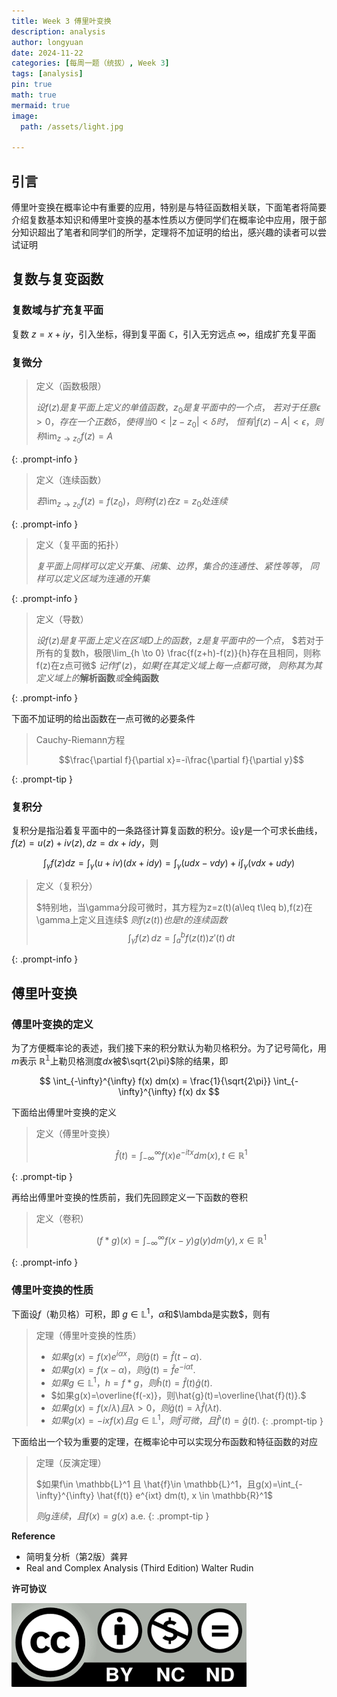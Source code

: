 ```yaml
---
title: Week 3 傅里叶变换
description: analysis
author: longyuan
date: 2024-11-22
categories: [每周一题（统拔）, Week 3]
tags: [analysis]
pin: true
math: true
mermaid: true
image:
  path: /assets/light.jpg

---
```


## 引言
傅里叶变换在概率论中有重要的应用，特别是与特征函数相关联，下面笔者将简要介绍复数基本知识和傅里叶变换的基本性质以方便同学们在概率论中应用，限于部分知识超出了笔者和同学们的所学，定理将不加证明的给出，感兴趣的读者可以尝试证明

## 复数与复变函数
### 复数域与扩充复平面
复数 $z=x+iy$，引入坐标，得到复平面 $\mathbb{C}$，引入无穷远点 $\infty$，组成扩充复平面
### 复微分

> 定义（函数极限）
> 
> $设f(z)是复平面上定义的单值函数，z_0是复平面中的一个点$，
> $若对于任意\epsilon > 0 ，存在一个正数\delta，使得当 0 < |z - z_0| < \delta 时$，
> $恒有|f(z) - A| < \epsilon，则称\lim_{z \to z_0} f(z) = A$
> 
{: .prompt-info }


> 定义（连续函数）
> 
> $若\lim_{z \to z_0} f(z) = f(z_0)，则称f(z)在z=z_0处连续$
>  
{: .prompt-info }

> 定义（复平面的拓扑）
> 
> $复平面上同样可以定义开集、闭集、边界，集合的连通性、紧性等等$，
> $同样可以定义区域为连通的开集$
>
{: .prompt-info }

> 定义（导数）
> 
> $设f(z)是复平面上定义在区域D上的函数，z是复平面中的一个点$，
> $若对于所有的复数h，极限\lim_{h \to 0} \frac{f(z+h)-f(z)}{h}存在且相同，则称f(z)在z点可微$
> $记作f'(z)，如果f在其定义域上每一点都可微$，
> $则称其为其定义域上的\textbf{解析函数}或\textbf{全纯函数}$
> 
{: .prompt-info }

下面不加证明的给出函数在一点可微的必要条件

> Cauchy-Riemann方程
> 
> $$\frac{\partial f}{\partial x}=-i\frac{\partial f}{\partial y}$$
> 
{: .prompt-tip }

### 复积分

复积分是指沿着复平面中的一条路径计算复函数的积分。设$\gamma$是一个可求长曲线，
$f(z)=u(z)+iv(z),dz=dx+idy$，则

$$
\int_{\gamma} f(z) dz = \int_{\gamma}(u+iv)(dx+idy)=\int_{\gamma}(udx-vdy)+i\int_{\gamma}(vdx+udy)
$$

> 定义（复积分）
> 
> $特别地，当\gamma分段可微时，其方程为z=z(t)(a\leq t\leq b),f(z)在\gamma上定义且连续$
> $则f(z(t))也是t的连续函数$
> $$\int_{\gamma} f(z) \, dz = \int_{a}^{b} f(z(t)) z'(t) \, dt$$
> 
{: .prompt-info }


## 傅里叶变换
### 傅里叶变换的定义
为了方便概率论的表述，我们接下来的积分默认为勒贝格积分。为了记号简化，用$m$表示 $\mathbb{R^1}$上勒贝格测度$dx$被$\sqrt{2\pi}$除的结果，即

$$
\int_{-\infty}^{\infty} f(x) dm(x) = \frac{1}{\sqrt{2\pi}} \int_{-\infty}^{\infty} f(x) dx
$$

下面给出傅里叶变换的定义

> 定义（傅里叶变换）
> 
> $$\hat{f}(t) = \int_{-\infty}^{\infty} f(x) e^{-itx} dm(x), t \in \mathbb{R}^1
> $$
>
{: .prompt-tip }

再给出傅里叶变换的性质前，我们先回顾定义一下函数的卷积

> 定义（卷积）
> 
> $$(f*g)(x) = \int_{-\infty}^{\infty} f(x-y) g(y) dm(y), x \in \mathbb{R}^1
> $$
>
{: .prompt-info }

### 傅里叶变换的性质
下面设$f$（勒贝格）可积，即 $g\in \mathbb{L}^1$，$\alpha$和$\lambda是实数$，则有

> 定理（傅里叶变换的性质）
> 
> * $如果g(x)=f(x)e^{i\alpha x}，则\hat{g}(t)=\hat{f}(t-\alpha).$
> * $如果g(x)=f(x-\alpha)，则\hat{g}(t)=\hat{f}e^{-i\alpha t}.$
> * $如果g\in \mathbb{L}^1，h=f*g，则\hat{h}(t)=\hat{f}(t)\hat{g}(t).$
> * $如果g(x)=\overline{f(-x)}，则\hat{g}(t)=\overline{\hat{f}(t)}.$
> * $如果g(x)=f(x/\lambda)且\lambda>0，则\hat{g}(t)=\lambda\hat{f}(\lambda t).$
> * $如果g(x)=-ixf(x)且g\in \mathbb{L}^1，则\hat{f}可微，且\hat{f}'(t)=\hat{g}(t).$
{: .prompt-tip }

下面给出一个较为重要的定理，在概率论中可以实现分布函数和特征函数的对应

> 定理（反演定理）
> 
> $如果f\in \mathbb{L}^1 且 \hat{f}\in \mathbb{L}^1，且g(x)=\int_{-\infty}^{\infty} \hat{f(t)} e^{ixt} dm(t), x \in \mathbb{R}^1$ 
> 
> $则 g 连续，且f(x)=g(x)$ a.e.
{: .prompt-tip }

**Reference**
* 简明复分析（第2版）龚昇
* Real and Complex Analysis (Third Edition) Walter Rudin

**许可协议**


![alt text](../assets/ccbyncnd.png)
